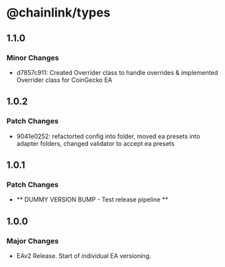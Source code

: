 # @chainlink/types

## 1.1.0

### Minor Changes

- d7857c911: Created Overrider class to handle overrides & implemented Overrider class for CoinGecko EA

## 1.0.2

### Patch Changes

- 9041e0252: refactorted config into folder, moved ea presets into adapter folders, changed validator to accept ea presets

## 1.0.1

### Patch Changes

- ** DUMMY VERSION BUMP - Test release pipeline **

## 1.0.0

### Major Changes

- EAv2 Release. Start of individual EA versioning.
